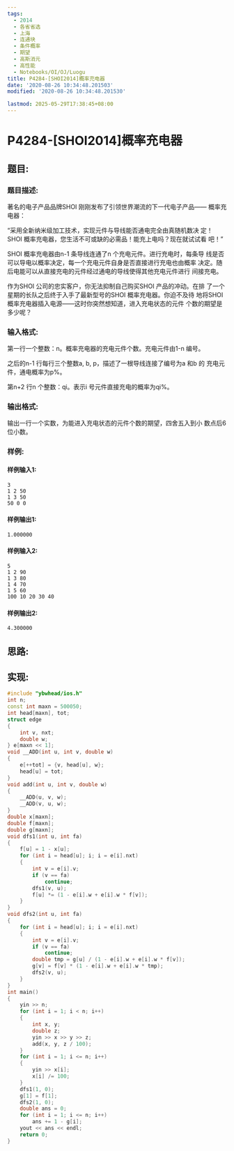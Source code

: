 ```yaml
---
tags: 
  - 2014
  - 各省省选
  - 上海
  - 连通块
  - 条件概率
  - 期望
  - 高斯消元
  - 高性能
  - Notebooks/OI/OJ/Luogu
title: P4284-[SHOI2014]概率充电器
date: '2020-08-26 10:34:48.201503'
modified: '2020-08-26 10:34:48.201530'

lastmod: 2025-05-29T17:38:45+08:00
---
```

# P4284-[SHOI2014]概率充电器
## 题目:
### 题目描述:
著名的电子产品品牌SHOI 刚刚发布了引领世界潮流的下一代电子产品——
概率充电器：

“采用全新纳米级加工技术，实现元件与导线能否通电完全由真随机数决
定！SHOI 概率充电器，您生活不可或缺的必需品！能充上电吗？现在就试试看
吧！”

SHOI 概率充电器由n-1 条导线连通了n 个充电元件。进行充电时，每条导
线是否可以导电以概率决定，每一个充电元件自身是否直接进行充电也由概率
决定。随后电能可以从直接充电的元件经过通电的导线使得其他充电元件进行
间接充电。

作为SHOI 公司的忠实客户，你无法抑制自己购买SHOI 产品的冲动。在排
了一个星期的长队之后终于入手了最新型号的SHOI 概率充电器。你迫不及待
地将SHOI 概率充电器插入电源——这时你突然想知道，进入充电状态的元件
个数的期望是多少呢？
### 输入格式:
第一行一个整数：n。概率充电器的充电元件个数。充电元件由1-n 编号。

之后的n-1 行每行三个整数a, b, p，描述了一根导线连接了编号为a 和b 的
充电元件，通电概率为p%。

第n+2 行n 个整数：qi。表示i 号元件直接充电的概率为qi%。
### 输出格式:
输出一行一个实数，为能进入充电状态的元件个数的期望，四舍五入到小
数点后6 位小数。
### 样例:
#### 样例输入1:
```
3
1 2 50
1 3 50
50 0 0
```
#### 样例输出1:
```
1.000000
```
#### 样例输入2:
```
5
1 2 90
1 3 80
1 4 70
1 5 60
100 10 20 30 40
```
#### 样例输出2:
```
4.300000
```
## 思路:

## 实现:
```cpp
#include "ybwhead/ios.h"
int n;
const int maxn = 500050;
int head[maxn], tot;
struct edge
{
    int v, nxt;
    double w;
} e[maxn << 1];
void __ADD(int u, int v, double w)
{
    e[++tot] = {v, head[u], w};
    head[u] = tot;
}
void add(int u, int v, double w)
{
    __ADD(u, v, w);
    __ADD(v, u, w);
}
double x[maxn];
double f[maxn];
double g[maxn];
void dfs1(int u, int fa)
{
    f[u] = 1 - x[u];
    for (int i = head[u]; i; i = e[i].nxt)
    {
        int v = e[i].v;
        if (v == fa)
            continue;
        dfs1(v, u);
        f[u] *= (1 - e[i].w + e[i].w * f[v]);
    }
}
void dfs2(int u, int fa)
{
    for (int i = head[u]; i; i = e[i].nxt)
    {
        int v = e[i].v;
        if (v == fa)
            continue;
        double tmp = g[u] / (1 - e[i].w + e[i].w * f[v]);
        g[v] = f[v] * (1 - e[i].w + e[i].w * tmp);
        dfs2(v, u);
    }
}
int main()
{
    yin >> n;
    for (int i = 1; i < n; i++)
    {
        int x, y;
        double z;
        yin >> x >> y >> z;
        add(x, y, z / 100);
    }
    for (int i = 1; i <= n; i++)
    {
        yin >> x[i];
        x[i] /= 100;
    }
    dfs1(1, 0);
    g[1] = f[1];
    dfs2(1, 0);
    double ans = 0;
    for (int i = 1; i <= n; i++)
        ans += 1 - g[i];
    yout << ans << endl;
    return 0;
}
```
